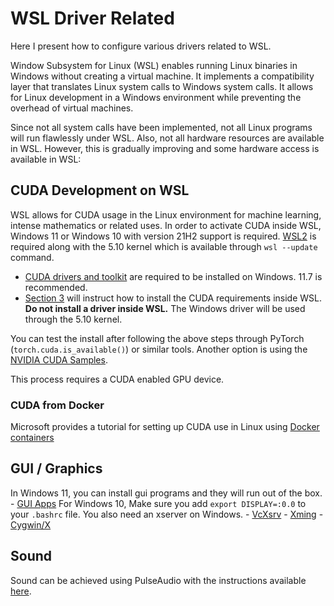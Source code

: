 # WSL Driver Related
Here I present how to configure various drivers related to WSL.

Window Subsystem for Linux (WSL) enables running Linux binaries in Windows without creating a virtual machine. It implements a compatibility layer that translates Linux system calls to Windows system calls. It allows for Linux development in a Windows environment while preventing the overhead of virtual machines.

Since not all system calls have been implemented, not all Linux programs will run flawlessly under WSL. Also, not all hardware resources are available in WSL. However, this is gradually improving and some hardware access is available in WSL:

## CUDA Development on WSL
WSL allows for CUDA usage in the Linux environment for machine learning, intense mathematics or related uses. In order to activate CUDA inside WSL, Windows 11 or Windows 10 with version 21H2 support is required. [WSL2](#5-wsl2) is required along with the 5.10 kernel which is available through `wsl --update` command.
 - [CUDA drivers and toolkit](https://developer.nvidia.com/cuda-toolkit) are required to be installed on Windows. 11.7 is recommended.
 - [Section 3](https://docs.nvidia.com/cuda/wsl-user-guide/index.html) will instruct how to install the CUDA requirements inside WSL. **Do not install a driver inside WSL.** The Windows driver will be used through the 5.10 kernel.
  
You can test the install after following the above steps through PyTorch (`torch.cuda.is_available()`) or similar tools. Another option is using the [NVIDIA CUDA Samples](https://github.com/NVIDIA/cuda-samples).

This process requires a CUDA enabled GPU device.

### CUDA from Docker
Microsoft provides a tutorial for setting up CUDA use in Linux using [Docker containers](https://learn.microsoft.com/en-us/windows/wsl/tutorials/gpu-compute)

## GUI / Graphics
In Windows 11, you can install gui programs and they will run out of the box. 
    - [GUI Apps](https://learn.microsoft.com/en-us/windows/wsl/tutorials/gui-apps)
For Windows 10, Make sure you add `export DISPLAY=:0.0` to your `.bashrc` file. You also need an xserver on Windows.
    -  [VcXsrv](https://github.com/ArcticaProject/vcxsrv)
    -  [Xming](https://sourceforge.net/projects/xming/)
    -  [Cygwin/X](https://x.cygwin.com/)

## Sound
Sound can be achieved using PulseAudio with the instructions available [here](https://research.wmz.ninja/articles/2017/11/setting-up-wsl-with-graphics-and-audio.html).
